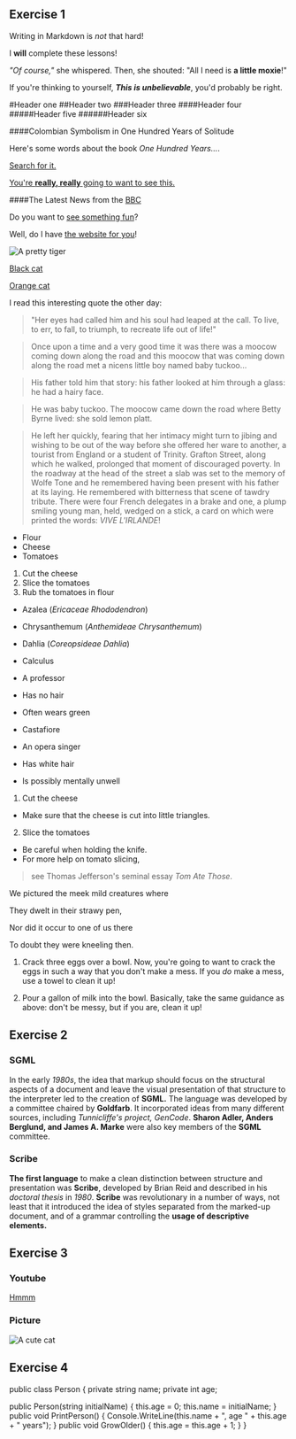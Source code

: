 ## Exercise 1

Writing in Markdown is _not_ that hard!

I **will** complete these lessons!

_"Of course,"_ she whispered. Then, she shouted: "All I need is **a little moxie**!"

If you're thinking to yourself, **_This is unbelievable_**, you'd probably be right.

#Header one
##Header two
###Header three
####Header four
#####Header five
######Header six

####Colombian Symbolism in One Hundred Years of Solitude

Here's some words about the book _One Hundred Years..._.

[Search for it.](www.google.com)

[You're **really, really** going to want to see this.](www.dailykitten.com)

####The Latest News from the [BBC](www.bbc.com/news)

Do you want to [see something fun][a fun place]?

Well, do I have [the website for you][another fun place]!

[a fun place]: www.zombo.com
[another fun place]: www.stumbleupon.com

![A pretty tiger](https://upload.wikimedia.org/wikipedia/commons/5/56/Tiger.50.jpg)

[Black cat][Black]

[Orange cat][Orange]

[Black]: https://upload.wikimedia.org/wikipedia/commons/a/a3/81_INF_DIV_SSI.jpg
[Orange]: http://icons.iconarchive.com/icons/google/noto-emoji-animals-nature/256/22221-cat-icon.png

I read this interesting quote the other day:

> "Her eyes had called him and his soul had leaped at the call. To live, to err, to fall, to triumph, to recreate life out of life!"


> Once upon a time and a very good time it was there was a moocow coming down along the road and this moocow that was coming down along the road met a nicens little boy named baby tuckoo...

> His father told him that story: his father looked at him through a glass: he had a hairy face.

> He was baby tuckoo. The moocow came down the road where Betty Byrne lived: she sold lemon platt.

> He left her quickly, fearing that her intimacy might turn to jibing and wishing to be out of the way before she offered her ware to another, a tourist from England or a student of Trinity. Grafton Street, along which he walked, prolonged that moment of discouraged poverty. In the roadway at the head of the street a slab was set to the memory of Wolfe Tone and he remembered having been present with his father at its laying. He remembered with bitterness that scene of tawdry tribute. There were four French delegates in a brake and one, a plump smiling young man, held, wedged on a stick, a card on which were printed the words: _VIVE L'IRLANDE_!

* Flour
* Cheese 
* Tomatoes

1. Cut the cheese 
2. Slice the tomatoes
3. Rub the tomatoes in flour

* Azalea (_Ericaceae Rhododendron_)
* Chrysanthemum (_Anthemideae Chrysanthemum_)
* Dahlia (_Coreopsideae Dahlia_)

* Calculus
 * A professor
 * Has no hair
 * Often wears green
* Castafiore
 * An opera singer
 * Has white hair
 * Is possibly mentally unwell

1. Cut the cheese
  * Make sure that the cheese is cut into little triangles.

2. Slice the tomatoes
  * Be careful when holding the knife.
  * For more help on tomato slicing,
  > see Thomas Jefferson's seminal essay _Tom Ate Those_.

We pictured the meek mild creatures where

They dwelt in their strawy pen,

Nor did it occur to one of us there

To doubt they were kneeling then.

1. Crack three eggs over a bowl.
 Now, you're going to want to crack the eggs in such a way that you don't make a mess.
 If you _do_ make a mess, use a towel to clean it up!

2. Pour a gallon of milk into the bowl.
 Basically, take the same guidance as above: don't be messy, but if you are, clean it up!

## Exercise 2

### SGML
In the early _1980s_, the idea that markup should focus on the structural aspects of a document and leave the visual presentation of that structure to the interpreter led to the creation of **SGML.** The language was developed by a committee chaired by **Goldfarb**. It incorporated ideas from many different sources, including _Tunnicliffe's project, GenCode_. **Sharon Adler, Anders Berglund, and James A. Marke** were also key members of the **SGML** committee.

### Scribe
**The first language** to make a clean distinction between structure and presentation was **Scribe**, developed by Brian Reid and described in his _doctoral thesis_ in _1980_. **Scribe** was revolutionary in a number of ways, not least that it introduced the idea of styles separated from the marked-up document, and of a grammar controlling the **usage of descriptive elements.**

## Exercise 3

### Youtube
[Hmmm](https://www.youtube.com/watch?v=dQw4w9WgXcQ)

### Picture
![A cute cat](https://upload.wikimedia.org/wikipedia/commons/5/56/Tiger.50.jpg)

## Exercise 4

public class Person
{
  private string name;
  private int age;

  public Person(string initialName)
  {
    this.age = 0;
    this.name = initialName;
  }
  public void PrintPerson()
  {
    Console.WriteLine(this.name + ", age " + this.age + " years");
  }
  public void GrowOlder()
  {
    this.age = this.age + 1;
  }
}






